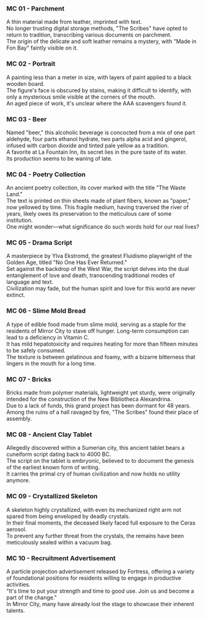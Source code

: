 ### MC 01 - Parchment
A thin material made from leather, imprinted with text. <br>
No longer trusting digital storage methods, "The Scribes" have opted to return to tradition, transcribing various documents on parchment. <br>
The origin of the delicate and soft leather remains a mystery, with "Made in Fon Bay" faintly visible on it.

### MC 02 - Portrait
A painting less than a meter in size, with layers of paint applied to a black wooden board. <br>
The figure's face is obscured by stains, making it difficult to identify, with only a mysterious smile visible at the corners of the mouth. <br>
An aged piece of work, it's unclear where the AAA scavengers found it.

### MC 03 - Beer
Named "beer," this alcoholic beverage is concocted from a mix of one part aldehyde, four parts ethanol hydrate, two parts alpha acid and gingerol, infused with carbon dioxide and tinted pale yellow as a tradition. <br>
A favorite at La Fountain Inn, its secret lies in the pure taste of its water. <br>
Its production seems to be waning of late.

### MC 04 - Poetry Collection
An ancient poetry collection, its cover marked with the title "The Waste Land." <br>
The text is printed on thin sheets made of plant fibers, known as "paper," now yellowed by time. This fragile medium, having traversed the river of years, likely owes its preservation to the meticulous care of some institution. <br>
One might wonder—what significance do such words hold for our real lives?

### MC 05 - Drama Script
A masterpiece by Ylva Ekstromd, the greatest Fluidismo playwright of the Golden Age, titled "No One Has Ever Returned." <br>
Set against the backdrop of the West War, the script delves into the dual entanglement of love and death, transcending traditional modes of language and text. <br>
Civilization may fade, but the human spirit and love for this world are never extinct.

### MC 06 - Slime Mold Bread
A type of edible food made from slime mold, serving as a staple for the residents of Mirror City to stave off hunger. Long-term consumption can lead to a deficiency in Vitamin C. <br>
It has mild hepatotoxicity and requires heating for more than fifteen minutes to be safely consumed. <br>
The texture is between gelatinous and foamy, with a bizarre bitterness that lingers in the mouth for a long time.

### MC 07 - Bricks 
Bricks made from polymer materials, lightweight yet sturdy, were originally intended for the construction of the New Bibliotheca Alexandrina. <br>
Due to a lack of funds, this grand project has been dormant for 48 years. <br>
Among the ruins of a hall ravaged by fire, "The Scribes" found their place of assembly.

### MC 08 - Ancient Clay Tablet
Allegedly discovered within a Sumerian city, this ancient tablet bears a cuneiform script dating back to 4000 BC. <br>
The script on the tablet is embryonic, believed to to document the genesis of the earliest known form of writing. <br>
It carries the primal cry of human civilization and now holds no utility anymore.

### MC 09 - Crystallized Skeleton
A skeleton highly crystallized, with even its mechanized right arm not spared from being enveloped by deadly crystals. <br>
In their final moments, the deceased likely faced full exposure to the Ceras aerosol. <br>
To prevent any further threat from the crystals, the remains have been meticulously sealed within a vacuum bag.

### MC 10 - Recruitment Advertisement
A particle projection advertisement released by Fortress, offering a variety of foundational positions for residents willing to engage in productive activities. <br>
"It's time to put your strength and time to good use. Join us and become a part of the change." <br>
In Mirror City, many have already lost the stage to showcase their inherent talents.
